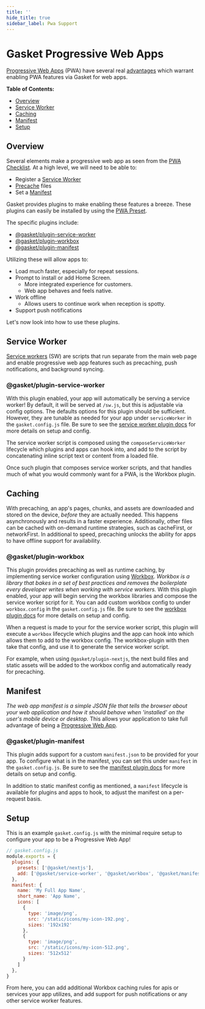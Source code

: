 ```yaml
---
title: ''
hide_title: true
sidebar_label: Pwa Support
---
```


# Gasket Progressive Web Apps

[Progressive Web Apps][PWA] (PWA) have several real [advantages][PWA Advantages]
which warrant enabling PWA features via Gasket for web apps.

**Table of Contents:**
- [Overview]
- [Service Worker]
- [Caching]
- [Manifest]
- [Setup]

## Overview

Several elements make a progressive web app as seen from the [PWA Checklist]. At
a high level, we will need to be able to:
- Register a [Service Worker]
- [Precache][Caching] files
- Set a [Manifest]

Gasket provides plugins to make enabling these features a breeze. These plugins
can easily be installed by using the [PWA Preset][@gasket/preset-pwa].

The specific plugins include:
- [@gasket/plugin-service-worker]
- [@gasket/plugin-workbox]
- [@gasket/plugin-manifest]

Utilizing these will allow apps to:

- Load much faster, especially for repeat sessions.
- Prompt to install or add Home Screen.
  - More integrated experience for customers.
  - Web app behaves and feels native.
- Work offline
  - Allows users to continue work when reception is spotty.
- Support push notifications

Let's now look into how to use these plugins.

## Service Worker

[Service workers] (SW) are scripts that run separate from the main web page and
enable progressive web app features such as precaching, push notifications, and
background syncing.

### @gasket/plugin-service-worker

With this plugin enabled, your app will automatically be serving a service
worker! By default, it will be served at `/sw.js`, but this is adjustable via
config options. The defaults options for this plugin should be sufficient.
However, they are tunable as needed for your app under `serviceWorker` in the
`gasket.config.js` file. Be sure to see the [service worker plugin docs] for
more details on setup and config.

The service worker script is composed using the `composeServiceWorker` lifecycle
which plugins and apps can hook into, and add to the script by concatenating
inline script text or content from a loaded file.

Once such plugin that composes service worker scripts, and that handles much of
what you would commonly want for a PWA, is the Workbox plugin.

## Caching

With precaching, an app's pages, chunks, and assets are downloaded and stored on
the device, _before_ they are actually needed. This happens asynchronously and
results in a faster experience. Additionally, other files can be cached with
on-demand runtime strategies, such as cacheFirst, or networkFirst. In additional
to speed, precaching unlocks the ability for apps to have offline support for
availability.

### @gasket/plugin-workbox

This plugin provides precaching as well as runtime caching, by implementing
service worker configuration using [Workbox]. _Workbox is a library that bakes
in a set of best practices and removes the boilerplate every developer writes
when working with service workers._ With this plugin enabled, your app will
begin serving the workbox libraries and compose the service worker script for
it. You can add custom workbox config to under `workbox.config` in the
`gasket.config.js` file. Be sure to see the [workbox plugin docs] for more
details on setup and config.

When a request is made to your for the service worker script, this plugin will
execute a `workbox` lifecycle which plugins and the app can hook into which
allows them to add to the workbox config. The workbox-plugin with then take that
config, and use it to generate the service worker script.

For example, when using `@gasket/plugin-nextjs`, the next build files and static
assets will be added to the workbox config and automatically ready for
precaching.

## Manifest

_The web app manifest is a simple JSON file that tells the browser about your
web application and how it should behave when 'installed' on the user's mobile
device or desktop._ This allows your application to take full advantage of being
a [Progressive Web App][PWA].

### @gasket/plugin-manifest

This plugin adds support for a custom `manifest.json` to be provided for your
app. To configure what is in the manifest, you can set this under `manifest` in
the `gasket.config.js`. Be sure to see the [manifest plugin docs] for more
details on setup and config.

In addition to static manifest config as mentioned, a `manifest` lifecycle is
available for plugins and apps to hook, to adjust the manifest on a per-request
basis.

## Setup

This is an example `gasket.config.js` with the minimal require setup to
configure your app to be a Progressive Web App!

```js
// gasket.config.js
module.exports = {
  plugins: {
    presets: ['@gasket/nextjs'],
    add: ['@gasket/service-worker', '@gasket/workbox', '@gasket/manifest']
  },
  manifest: {
    name: 'My Full App Name',
    short_name: 'App Name',
    icons: [
      {
        type: 'image/png',
        src: '/static/icons/my-icon-192.png',
        sizes: '192x192'
      },
      {
        type: 'image/png',
        src: '/static/icons/my-icon-512.png',
        sizes: '512x512'
      }
    ]
  },
}
```

From here, you can add additional Workbox caching rules for apis or services
your app utilizes, and add support for push notifications or any other service
worker features.

[Overview]:#overview
[Service Worker]:#service-worker
[Caching]:#caching
[Manifest]:#manifest
[Setup]:#setup
[@gasket/plugin-service-worker]:#gasketplugin-service-worker
[@gasket/plugin-workbox]:#gasketplugin-workbox
[@gasket/plugin-manifest]:#gasketplugin-manifest

[@gasket/preset-pwa]:../README.md
[service worker plugin docs]:/docs/plugins/plugin-service-worker/README.md
[workbox plugin docs]:/docs/plugins/plugin-workbox/README.md
[manifest plugin docs]:/docs/plugins/plugin-manifest/README.md

[Service Workers]:https://developer.mozilla.org/en-US/docs/Web/API/Service_Worker_API
[PWA]:https://developer.mozilla.org/en-US/docs/Web/Apps/Progressive
[PWA Advantages]:https://developer.mozilla.org/en-US/docs/Web/Apps/Progressive/Advantages
[PWA Checklist]:https://developers.google.com/web/progressive-web-apps/checklist/
[PWA Manifest]:https://developers.google.com/web/fundamentals/web-app-manifest/
[Workbox]:https://github.com/GoogleChrome/workbox
